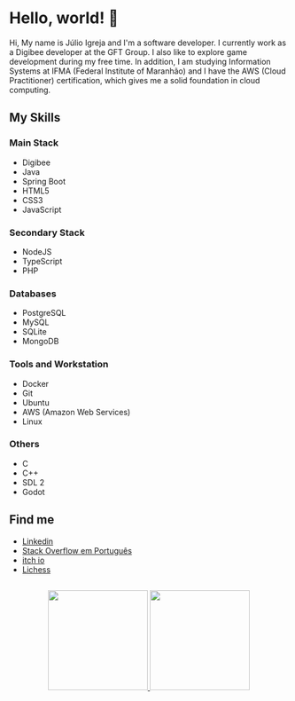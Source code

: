 # Hello, world! 👋

Hi, My name is Júlio Igreja and I'm a software developer. I currently work as a Digibee developer at the GFT Group. I also like to explore game development during my free time. In addition, I am studying Information Systems at IFMA (Federal Institute of Maranhão) and I have the AWS (Cloud Practitioner) certification, which gives me a solid foundation in cloud computing.

## My Skills

### Main Stack

- Digibee
- Java
- Spring Boot
- HTML5
- CSS3
- JavaScript

### Secondary Stack

- NodeJS
- TypeScript
- PHP

### Databases

- PostgreSQL
- MySQL
- SQLite
- MongoDB

### Tools and Workstation

- Docker
- Git
- Ubuntu
- AWS (Amazon Web Services)
- Linux

### Others

- C
- C++
- SDL 2
- Godot

## Find me

- <a href="https://www.linkedin.com/in/julioevencio" target="_blank">Linkedin</a>
- <a href="https://pt.stackoverflow.com/users/219938/júlio-evêncio" target="_blank">Stack Overflow em Português</a>
- <a href="https://julio-igreja.itch.io/" target="_blank">itch io</a>
- <a href="https://lichess.org/@/Enxadristas" target="_blank">Lichess</a>

##

<div align="center">
  <a href="https://github.com/JulioEvencio">
  <img height="180em" src="https://github-readme-stats.vercel.app/api?username=JulioEvencio&show_icons=true&theme=dark&include_all_commits=true&count_private=true"/>
  <img height="180em" src="https://github-readme-stats.vercel.app/api/top-langs/?username=JulioEvencio&layout=compact&langs_count=7&theme=dark"/>
</div>

<!--
**JulioEvencio/JulioEvencio** is a ✨ _special_ ✨ repository because its `README.md` (this file) appears on your GitHub profile.

Here are some ideas to get you started:

- 🔭 I’m currently working on ...
- 🌱 I’m currently learning ...
- 👯 I’m looking to collaborate on ...
- 🤔 I’m looking for help with ...
- 💬 Ask me about ...
- 📫 How to reach me: ...
- 😄 Pronouns: ...
- ⚡ Fun fact: ...
-->
